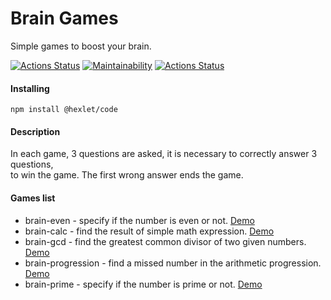 # Brain Games

Simple games to boost your brain.

[![Actions Status](https://github.com/aleksandrtamrazov/backend-project-lvl1/workflows/hexlet-check/badge.svg)](https://github.com/aleksandrtamrazov/backend-project-lvl1/actions)
[![Maintainability](https://api.codeclimate.com/v1/badges/a99a88d28ad37a79dbf6/maintainability)](https://codeclimate.com/github/codeclimate/codeclimate/maintainability)
[![Actions Status](https://github.com/aleksandrtamrazov/backend-project-lvl1/workflows/lint-check/badge.svg)](https://github.com/aleksandrtamrazov/backend-project-lvl1/actions)

#### Installing  

```
npm install @hexlet/code
```

#### Description  

In each game, 3 questions are asked, it is necessary to correctly answer 3 questions,   
to win the game. The first wrong answer ends the game.

#### Games list  

- brain-even - specify if the number is even or not. [Demo](https://asciinema.org/a/382895?t=5)
- brain-calc - find the result of simple math expression. [Demo](https://asciinema.org/a/383081)
- brain-gcd - find the greatest common divisor of two given numbers. [Demo](https://asciinema.org/a/383453)
- brain-progression - find a missed number in the arithmetic progression. [Demo](https://asciinema.org/a/383462)
- brain-prime - specify if the number is prime or not. [Demo](https://asciinema.org/a/383466)
